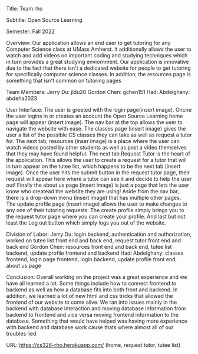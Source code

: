 Title: Team rho

Subtitle: Open Source Learning

Semester: Fall 2022

Overview:
     Our application allows an end user to get tutoring for any Computer Science class at UMass Amherst. It additionally allows the user to watch and add videos on important coding and studying techniques which in turn provides a great studying enviornment. Our application is innovative due to the fact that there isn't a dedicated website for people to get tutoring for specifically computer science classes. In addition, the resources page is something that isn't common on tutoring pages

Team Members: 
    Jerry Du: jldu20
    Gordon Chen: gchen151
    Hadi Abdelghany: abdeha2023

User Interface:
    The user is greeted with the login page(insert image). Oncne the user logins in or creates an account the Open Source Learning home page will appear (insert image). The nav bar at the top allows the user to navigate the website with ease. The classes page (insert image) gives the user a list of the possible CS classes they can take as well as request a tutor for. The next tab, resources (inser image) is a place where the user can watch videos posted by other students as well as post a video themselves that they may have found helpful. The next tab Request Tutor is the heart of the application. This allows the user to create a request for a tutor that will in turn appear on the tutee list, which happens to be the next tab (insert image). Once the user hits the submit button in the request tutor page, their request will appear here where a tutor can see it and decide to help the user out! Finally the about us page (insert image) is just a page that lets the user know who createad the website they are using! Aside from the nav bar, there is a drop-down menu (insert image) that has multiple other pages. The update profile page (insert image) allows the user to make changes to any one of their tutoring requests. The create profile simply brings you to the request tutor page where you can create your profile. And last but not least the Log out button which simply logs you out of the website. 

Division of Labor:
    Jerry Du: login backend, authentication and authorization, worked on tutee list front end and back end, request tutor front end and back end
    Gordon Chen: resources front end and back end, tutee list backend, update profile frontend and backend
    Hadi Abdelghany: classes frontend, login page frontend, login backend, update profile front end, about us page

Conclusion:
    Overall working on the project was a great experience and we have all learned a lot. Some things include how to connect frontend to backend as well as how a database fits into both front and backend. In addition, we learned a lot of new html and css tricks that allowed the frontend of our website to come alive. We ran into issues mainly in the backend with database interaction and moving database information from backend to frontend and vice versa moving frontend information to the database. Something that would have helped was having more experience with backend and database work cause thats where almost all of our troubles lied 

URL: https://cs326-rho.herokuapp.com/ (home, request tutor, tutee list)